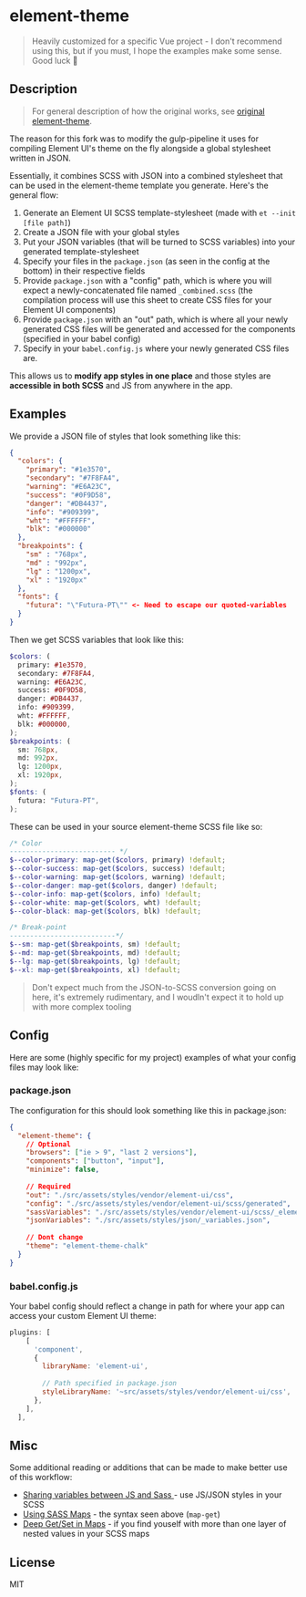 # element-theme

> Heavily customized for a specific Vue project - I don't recommend using this, but if you must, I hope the examples make some sense. Good luck 🙏

## Description
>For general description of how the original works, see [original element-theme](https://github.com/ElementUI/element-theme).

The reason for this fork was to modify the gulp-pipeline it uses for compiling Element UI's theme on the fly alongside a global
stylesheet written in JSON.

Essentially, it combines SCSS  with JSON into a combined stylesheet that can be used in the element-theme template you generate. Here's the general flow:
 1. Generate an Element UI SCSS template-stylesheet (made with `et --init [file path]`)
 2. Create a JSON file with your global styles
 3. Put your JSON variables (that will be turned to SCSS variables) into your generated template-stylesheet
 4. Specify your files in the `package.json` (as seen in the config at the bottom) in their respective fields
 5. Provide `package.json` with a "config" path, which is where you will expect a newly-concatenated file named `_combined.scss` (the compilation process will use this sheet to create CSS files for your Element UI components)
 6. Provide `package.json` with an "out" path, which is where all your newly generated CSS files will be generated and accessed for the components (specified in your babel config)
 7. Specify in your `babel.config.js` where your newly generated CSS files are.

This allows us to **modify app styles in one place** and those styles are **accessible in both SCSS** and JS from anywhere in the app.

## Examples
We provide a JSON file of styles that look something like this:
```json
{
  "colors": {
    "primary": "#1e3570",
    "secondary": "#7F8FA4",
    "warning": "#E6A23C",
    "success": "#0F9D58",
    "danger": "#DB4437",
    "info": "#909399",
    "wht": "#FFFFFF",
    "blk": "#000000"
  },
  "breakpoints": {
    "sm" : "768px",
    "md" : "992px",
    "lg" : "1200px",
    "xl" : "1920px"
  },
  "fonts": {
    "futura": "\"Futura-PT\"" <- Need to escape our quoted-variables
  }
}

```

Then we get SCSS variables that look like this:
```scss
$colors: (
  primary: #1e3570,
  secondary: #7F8FA4,
  warning: #E6A23C,
  success: #0F9D58,
  danger: #DB4437,
  info: #909399,
  wht: #FFFFFF,
  blk: #000000,
);
$breakpoints: (
  sm: 768px,
  md: 992px,
  lg: 1200px,
  xl: 1920px,
);
$fonts: (
  futura: "Futura-PT",
);
```

These can be used in your source element-theme SCSS file like so:
```scss
/* Color
-------------------------- */
$--color-primary: map-get($colors, primary) !default;
$--color-success: map-get($colors, success) !default;
$--color-warning: map-get($colors, warning) !default;
$--color-danger: map-get($colors, danger) !default;
$--color-info: map-get($colors, info) !default;
$--color-white: map-get($colors, wht) !default;
$--color-black: map-get($colors, blk) !default;

/* Break-point
--------------------------*/
$--sm: map-get($breakpoints, sm) !default;
$--md: map-get($breakpoints, md) !default;
$--lg: map-get($breakpoints, lg) !default;
$--xl: map-get($breakpoints, xl) !default;
```

> Don't expect much from the JSON-to-SCSS conversion going on here, it's extremely rudimentary, and I woudln't expect it to hold up with more complex tooling

## Config
Here are some (highly specific for my project) examples of what your config files may look like:

### package.json

The configuration for this should look something like this in package.json:
```json
{
  "element-theme": {
    // Optional
    "browsers": ["ie > 9", "last 2 versions"],
    "components": ["button", "input"],
    "minimize": false,
    
    // Required
    "out": "./src/assets/styles/vendor/element-ui/css",
    "config": "./src/assets/styles/vendor/element-ui/scss/generated",
    "sassVariables": "./src/assets/styles/vendor/element-ui/scss/_element-ui.scss",
    "jsonVariables": "./src/assets/styles/json/_variables.json",
    
    // Dont change
    "theme": "element-theme-chalk"
  }
}
```

### babel.config.js

Your babel config should reflect a change in path for where your app can access your custom Element UI theme:
```javascript
plugins: [
    [
      'component',
      {
        libraryName: 'element-ui',
        
        // Path specified in package.json
        styleLibraryName: '~src/assets/styles/vendor/element-ui/css',
      },
    ],
  ],
```

## Misc
Some additional reading or additions that can be made to make better use of this workflow:
- [Sharing variables between JS and Sass ](https://itnext.io/sharing-variables-between-js-and-sass-using-webpack-sass-loader-713f51fa7fa0) - use JS/JSON styles in your SCSS
- [Using SASS Maps](https://www.sitepoint.com/using-sass-maps/) - the syntax seen above (`map-get`)
- [Deep Get/Set in Maps](https://css-tricks.com/snippets/sass/deep-getset-maps/) - if you find youself with more than one layer of nested values in your SCSS maps

## License
MIT
